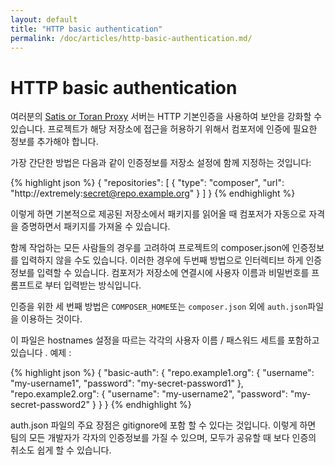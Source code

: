 ```yaml
---
layout: default
title: "HTTP basic authentication"
permalink: /doc/articles/http-basic-authentication.md/
---
```


# HTTP basic authentication

여러분의 [Satis or Toran Proxy](/Composer-korean-docs/doc/articles/handling-private-packages-with-satis.md) 서버는 HTTP 기본인증을 사용하여 보안을 강화할 수 있습니다. 프로젝트가 해당 저장소에 접근을 허용하기 위해서 컴포저에 인증에 필요한 정보를 추가해야 합니다.

가장 간단한 방법은 다음과 같이 인증정보를 저장소 설정에 함께 지정하는 것입니다:

{% highlight json %}
{
    "repositories": [
        {
            "type": "composer",
            "url": "http://extremely:secret@repo.example.org"
        }
    ]
}
{% endhighlight %}

이렇게 하면 기본적으로 제공된 저장소에서 패키지를 읽어올 때 컴포저가 자동으로 자격을 증명하면서 패키지를 가져올 수 있습니다. 

함께 작업하는 모든 사람들의 경우를 고려하여 프로젝트의 composer.json에 인증정보를 입력하지 않을 수도 있습니다. 이러한 경우에 두번째 방법으로 인터렉티브 하게 인증 정보를 입력할 수 있습니다. 컴포저가 저장소에 연결시에 사용자 이름과 비밀번호를 프롬프트로 부터 입력받는 방식입니다.

인증을 위한 세 번째 방법은 `COMPOSER_HOME`또는 `composer.json` 외에 `auth.json`파일을 이용하는 것이다.

이 파일은 hostnames 설정을 따르는 각각의 사용자 이름 / 패스워드 세트를 포함하고 있습니다 . 예제 : 

{% highlight json %}
{
    "basic-auth": {
        "repo.example1.org": {
            "username": "my-username1",
            "password": "my-secret-password1"
        },
        "repo.example2.org": {
            "username": "my-username2",
            "password": "my-secret-password2"
        }
    }
}
{% endhighlight %}

auth.json 파일의 주요 장점은 gitignore에 포함 할 수 있다는 것입니다. 이렇게 하면 팀의 모든 개발자가 각자의 인증정보를 가질 수 있으며, 모두가 공유할 때 보다 인증의 취소도 쉽게 할 수 있습니다.